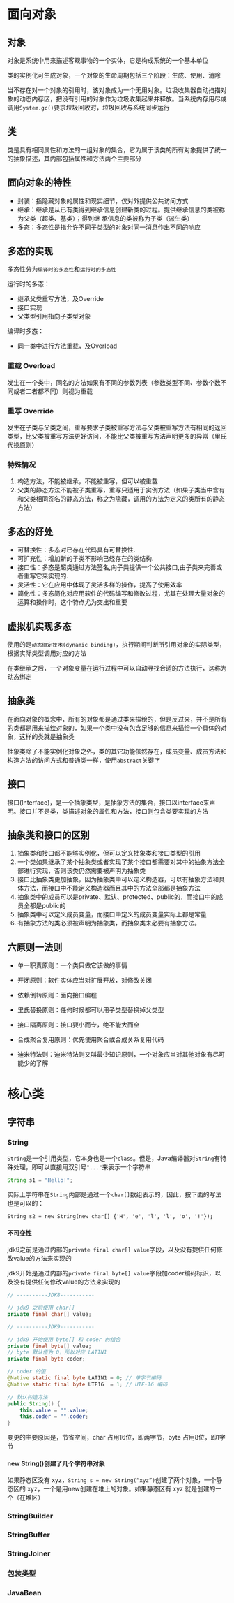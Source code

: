 # 面向对象

## 对象

对象是系统中用来描述客观事物的一个实体，它是构成系统的一个基本单位

类的实例化可生成对象，一个对象的生命周期包括三个阶段：生成、使用、消除

当不存在对一个对象的引用时，该对象成为一个无用对象。垃圾收集器自动扫描对象的动态内存区，把没有引用的对象作为垃圾收集起来并释放。当系统内存用尽或调用`System.gc()`要求垃圾回收时，垃圾回收与系统同步运行



## 类

类是具有相同属性和方法的一组对象的集合，它为属于该类的所有对象提供了统一的抽象描述，其内部包括属性和方法两个主要部分



## 面向对象的特性

+ 封装：指隐藏对象的属性和现实细节，仅对外提供公共访问方式
+ 继承：继承是从已有类得到继承信息创建新类的过程。提供继承信息的类被称为父类（超类、基类）；得到继 承信息的类被称为子类（派生类）
+ 多态：多态性是指允许不同子类型的对象对同一消息作出不同的响应



## 多态的实现

多态性分为`编译时的多态性`和`运行时的多态性`

运行时的多态：

+ 继承父类重写方法，及Override
+ 接口实现
+ 父类型引用指向子类型对象

编译时多态：

+ 同一类中进行方法重载，及Overload



### 重载 Overload

发生在一个类中，同名的方法如果有不同的参数列表（参数类型不同、参数个数不同或者二者都不同）则视为重载



### 重写 Override

发生在子类与父类之间，重写要求子类被重写方法与父类被重写方法有相同的返回类型，比父类被重写方法更好访问，不能比父类被重写方法声明更多的异常（里氏代换原则）



### 特殊情况

1. 构造方法，不能被继承，不能被重写，但可以被重载
2. 父类的静态方法不能被子类重写，重写只适用于实例方法（如果子类当中含有和父类相同签名的静态方法，称之为隐藏，调用的方法为定义的类所有的静态方法）



## 多态的好处

- 可替换性：多态对已存在代码具有可替换性.
- 可扩充性：增加新的子类不影响已经存在的类结构.
- 接口性：多态是超类通过方法签名,向子类提供一个公共接口,由子类来完善或者重写它来实现的.
- 灵活性：它在应用中体现了灵活多样的操作，提高了使用效率
- 简化性：多态简化对应用软件的代码编写和修改过程，尤其在处理大量对象的运算和操作时，这个特点尤为突出和重要



## 虚拟机实现多态

使用的是``动态绑定技术(dynamic binding)``，执行期间判断所引用对象的实际类型，根据实际类型调用对应的方法

在类继承之后，一个对象变量在运行过程中可以自动寻找合适的方法执行，这称为动态绑定



## 抽象类

在面向对象的概念中，所有的对象都是通过类来描绘的，但是反过来，并不是所有的类都是用来描绘对象的，如果一个类中没有包含足够的信息来描绘一个具体的对象，这样的类就是抽象类

抽象类除了不能实例化对象之外，类的其它功能依然存在，成员变量、成员方法和构造方法的访问方式和普通类一样，使用`abstract`关键字



## 接口

接口(Interface)，是一个抽象类型，是抽象方法的集合，接口以interface来声明。接口并不是类，类描述对象的属性和方法，接口则包含类要实现的方法



## 抽象类和接口的区别

1. 抽象类和接口都不能够实例化，但可以定义抽象类和接口类型的引用
2. 一个类如果继承了某个抽象类或者实现了某个接口都需要对其中的抽象方法全部进行实现，否则该类仍然需要被声明为抽象类
3. 接口比抽象类更加抽象，因为抽象类中可以定义构造器，可以有抽象方法和具体方法，而接口中不能定义构造器而且其中的方法全部都是抽象方法
4. 抽象类中的成员可以是private、默认、protected、public的，而接口中的成员全都是public的
5. 抽象类中可以定义成员变量，而接口中定义的成员变量实际上都是常量
6. 有抽象方法的类必须被声明为抽象类，而抽象类未必要有抽象方法。



## 六原则一法则

- 单一职责原则：一个类只做它该做的事情
- 开闭原则：软件实体应当对扩展开放，对修改关闭

- 依赖倒转原则：面向接口编程

- 里氏替换原则：任何时候都可以用子类型替换掉父类型

- 接口隔离原则：接口要小而专，绝不能大而全

- 合成聚合复用原则：优先使用聚合或合成关系复用代码

- 迪米特法则：迪米特法则又叫最少知识原则，一个对象应当对其他对象有尽可能少的了解



# 核心类

## 字符串

### String

`String`是一个引用类型，它本身也是一个`class`。但是，Java编译器对`String`有特殊处理，即可以直接用双引号`"..."`来表示一个字符串

```java
String s1 = "Hello!";
```



实际上字符串在`String`内部是通过一个`char[]`数组表示的，因此，按下面的写法也是可以的：

```
String s2 = new String(new char[] {'H', 'e', 'l', 'l', 'o', '!'});
```



#### 不可变性

jdk9之前是通过内部的`private final char[] value`字段，以及没有提供任何修改value的方法来实现的

jdk9开始是通过内部的`private final byte[] value`字段加coder编码标识，以及没有提供任何修改value的方法来实现的

```java
// ----------JDK8-----------

// jdk9 之前使用 char[]
private final char[] value;

// ----------JDK9-----------

// jdk9 开始使用 byte[] 和 coder 的组合
private final byte[] value;
// byte 默认值为 0，所以对应 LATIN1
private final byte coder;

// coder 的值
@Native static final byte LATIN1 = 0; // 单字节编码
@Native static final byte UTF16  = 1; // UTF-16 编码

// 默认构造方法
public String() {
    this.value = "".value;
    this.coder = "".coder;
}
```

变更的主要原因是，节省空间，char 占用16位，即两字节，byte 占用8位，即1字节



#### new String()创建了几个字符串对象

如果静态区没有 xyz，`String s = new String(“xyz”)`创建了两个对象，一个静态区的 xyz，一个是用new创建在堆上的对象。如果静态区有 xyz 就是创建的一个（在堆区）









### StringBuilder

### StringBuffer

### StringJoiner



### 包装类型

### JavaBean

